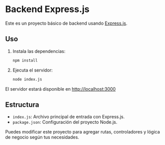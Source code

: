 # Backend Express.js

Este es un proyecto básico de backend usando [Express.js](https://expressjs.com/).

## Uso

1. Instala las dependencias:
   ```bash
   npm install
   ```
2. Ejecuta el servidor:
   ```bash
   node index.js
   ```

El servidor estará disponible en [http://localhost:3000](http://localhost:3000)

## Estructura
- `index.js`: Archivo principal de entrada con Express.js.
- `package.json`: Configuración del proyecto Node.js.

Puedes modificar este proyecto para agregar rutas, controladores y lógica de negocio según tus necesidades.
